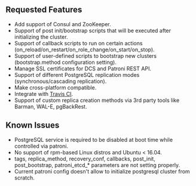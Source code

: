 Requested Features
------------------

* Add support of Consul and ZooKeeper.
* Support of post init/bootstrap scripts that will be executed after initializing the cluster.
* Support of callback scripts to run on certain actions (on_reload/on_restart/on_role_change/on_start/on_stop).
* Support of user-defined scripts to bootstrap new clusters (bootstrap.method configuration setting).
* Manage SSL certificates for DCS and Patroni REST API.
* Support of different PostgreSQL replication modes (synchronous/cascading replication).
* Make cross-platform compatible.
* Integrate with [Travis CI](https://travis-ci.org/).
* Support of custom replica creation methods via 3rd party tools like Barman, WAL-E, pgBackRest.

Known Issues
------------

* PostgreSQL service is required to be disabled at boot time while controlled via patroni.
* No support of rpm-based Linux distros and Ubuntu < 16.04.
* tags, replica_method, recovery_conf, callbacks, post_init, post_bootstrap, patroni_etcd_* parameters are not setting properly.
* Current patroni config doesn't allow to initialize postgresql cluster from scratch.